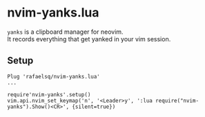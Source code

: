 # nvim-yanks.lua
`yanks` is a clipboard manager for neovim.  
It records everything that get yanked in your vim session.

## Setup

```
Plug 'rafaelsq/nvim-yanks.lua'
...

require'nvim-yanks'.setup()
vim.api.nvim_set_keymap('n', '<Leader>y', ':lua require("nvim-yanks").Show()<CR>', {silent=true})
```

